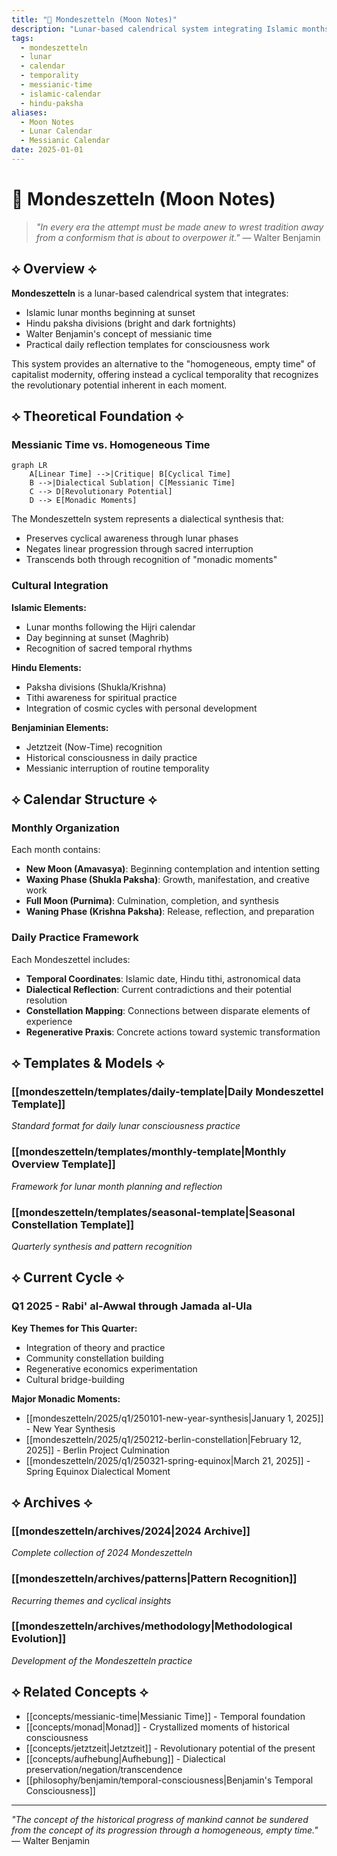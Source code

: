 ```yaml
---
title: "🌙 Mondeszetteln (Moon Notes)"
description: "Lunar-based calendrical system integrating Islamic months, Hindu paksha divisions, and Benjamin's messianic time"
tags:
  - mondeszetteln
  - lunar
  - calendar
  - temporality
  - messianic-time
  - islamic-calendar
  - hindu-paksha
aliases:
  - Moon Notes
  - Lunar Calendar
  - Messianic Calendar
date: 2025-01-01
---
```


# 🌙 Mondeszetteln (Moon Notes)

> *"In every era the attempt must be made anew to wrest tradition away from a conformism that is about to overpower it."* — Walter Benjamin

## ⟡ Overview ⟡

**Mondeszetteln** is a lunar-based calendrical system that integrates:
- Islamic lunar months beginning at sunset
- Hindu paksha divisions (bright and dark fortnights)
- Walter Benjamin's concept of messianic time
- Practical daily reflection templates for consciousness work

This system provides an alternative to the "homogeneous, empty time" of capitalist modernity, offering instead a cyclical temporality that recognizes the revolutionary potential inherent in each moment.

## ⟡ Theoretical Foundation ⟡

### Messianic Time vs. Homogeneous Time

```mermaid
graph LR
    A[Linear Time] -->|Critique| B[Cyclical Time]
    B -->|Dialectical Sublation| C[Messianic Time]
    C --> D[Revolutionary Potential]
    D --> E[Monadic Moments]
```

The Mondeszetteln system represents a dialectical synthesis that:
- Preserves cyclical awareness through lunar phases
- Negates linear progression through sacred interruption
- Transcends both through recognition of "monadic moments"

### Cultural Integration

**Islamic Elements:**
- Lunar months following the Hijri calendar
- Day beginning at sunset (Maghrib)
- Recognition of sacred temporal rhythms

**Hindu Elements:**  
- Paksha divisions (Shukla/Krishna)
- Tithi awareness for spiritual practice
- Integration of cosmic cycles with personal development

**Benjaminian Elements:**
- Jetztzeit (Now-Time) recognition
- Historical consciousness in daily practice
- Messianic interruption of routine temporality

## ⟡ Calendar Structure ⟡

### Monthly Organization
Each month contains:
- **New Moon (Amavasya)**: Beginning contemplation and intention setting
- **Waxing Phase (Shukla Paksha)**: Growth, manifestation, and creative work
- **Full Moon (Purnima)**: Culmination, completion, and synthesis
- **Waning Phase (Krishna Paksha)**: Release, reflection, and preparation

### Daily Practice Framework
Each Mondeszettel includes:
- **Temporal Coordinates**: Islamic date, Hindu tithi, astronomical data
- **Dialectical Reflection**: Current contradictions and their potential resolution
- **Constellation Mapping**: Connections between disparate elements of experience
- **Regenerative Praxis**: Concrete actions toward systemic transformation

## ⟡ Templates & Models ⟡

### [[mondeszetteln/templates/daily-template|Daily Mondeszettel Template]]
*Standard format for daily lunar consciousness practice*

### [[mondeszetteln/templates/monthly-template|Monthly Overview Template]]  
*Framework for lunar month planning and reflection*

### [[mondeszetteln/templates/seasonal-template|Seasonal Constellation Template]]
*Quarterly synthesis and pattern recognition*

## ⟡ Current Cycle ⟡

### Q1 2025 - Rabi' al-Awwal through Jamada al-Ula

**Key Themes for This Quarter:**
- Integration of theory and practice
- Community constellation building
- Regenerative economics experimentation
- Cultural bridge-building

**Major Monadic Moments:**
- [[mondeszetteln/2025/q1/250101-new-year-synthesis|January 1, 2025]] - New Year Synthesis
- [[mondeszetteln/2025/q1/250212-berlin-constellation|February 12, 2025]] - Berlin Project Culmination  
- [[mondeszetteln/2025/q1/250321-spring-equinox|March 21, 2025]] - Spring Equinox Dialectical Moment

## ⟡ Archives ⟡

### [[mondeszetteln/archives/2024|2024 Archive]]
*Complete collection of 2024 Mondeszetteln*

### [[mondeszetteln/archives/patterns|Pattern Recognition]]
*Recurring themes and cyclical insights*

### [[mondeszetteln/archives/methodology|Methodological Evolution]]
*Development of the Mondeszetteln practice*

## ⟡ Related Concepts ⟡

- [[concepts/messianic-time|Messianic Time]] - Temporal foundation
- [[concepts/monad|Monad]] - Crystallized moments of historical consciousness
- [[concepts/jetztzeit|Jetztzeit]] - Revolutionary potential of the present
- [[concepts/aufhebung|Aufhebung]] - Dialectical preservation/negation/transcendence
- [[philosophy/benjamin/temporal-consciousness|Benjamin's Temporal Consciousness]]

---

*"The concept of the historical progress of mankind cannot be sundered from the concept of its progression through a homogeneous, empty time."* — Walter Benjamin